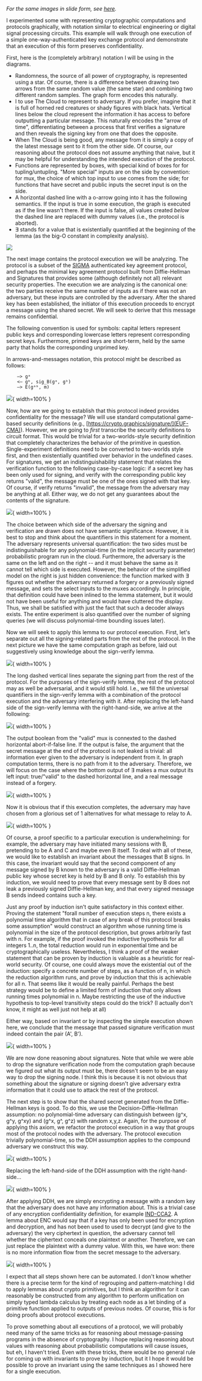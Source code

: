 *For the same images in slide form, see [here](slides.html).*

I experimented some with representing cryptographic computations and
protocols graphically, with notation similar to electrical engineering
or digital signal processing circuits. This example will walk through
one execution of a simple one-way-authenticated key exchange protocol
and demonstrate that an execution of this form preserves confidentiality.

First, here is the (completely arbitrary) notation I will be using in
the diagrams.

- Randomness, the source of all power of cryptography, is represented
  using a star. Of course, there is a difference between drawing two
  arrows from the same random value (the same star) and combining two
  different random samples. The graph form encodes this naturally.
- I to use The Cloud to represent to adversary. If you prefer, imagine
  that it is full of horned red creatures or shady figures with black
  hats. Vertical lines below the cloud represent the information it
  has access to before outputting a particular message. This naturally
  encodes the "arrow of time", differentiating between a process that
  first verifies a signature and then reveals the signing key from one
  that does the opposite.
- When The Cloud is being good, any message from it is simply a copy
  of the latest message sent to it from the other side. Of course, our
  reasoning about the protocol does not assume anything that naive,
  but it may be helpful for understanding the intended execution of
  the protocol.
- Functions are represented by boxes, with special kind of boxes for
  for tupling/untupling. "More special" inputs are on the side by
  convention: for mux, the choice of which top input to use comes from
  the side; for functions that have secret and public inputs the
  secret input is on the side.
- A horizontal dashed line with a o-arrow going into it has the
  following semantics. If the input is true in some execution, the
  graph is executed as if the line wasn't there. If the input is
  false, all values created *below* the dashed line are replaced with
  dummy values (i.e., the protocol is aborted).
- ∃ stands for a value that is existentially quantified at the
  beginning of the lemma (as the big-O constant in complexity
  analysis).

![](svg/0-legend.svg)

The next image contains the protocol execution we will be
analyzing. The protocol is a subset of the
[SIGMA](http://webee.technion.ac.il/~hugo/sigma-pdf.pdf) authenticated
key agreement protocol, and perhaps the minimal key agreement protocol
built from Diffie-Hellman and Signatures that provides some (although
definitely not all) relevant security properties. The execution we are
analyzing is the canonical one: the two parties receive the same
number of inputs as if there was not an adversary, but these inputs
are controlled by the adversary.  After the shared key has been
established, the initiator of this execution proceeds to encrypt a
message using the shared secret. We will seek to derive that this
message remains confidential.

The following convention is used for symbols: capital letters
represent public keys and corresponding lowercase letters represent
corresponding secret keys. Furthermore, primed keys are short-term,
held by the same party that holds the corresponding unprimed key.

In arrows-and-messages notation, this protocol might be described as follows:

        —> gᵃ
        <— gᵇ, sig_B(gᵃ, gᵇ)
        —> E(gᵃᵇ, m)

![](svg/1-receiver-auth.svg){ width=100% }

Now, how are we going to establish that this protocol indeed provides
confidentiality for the message? We will use standard computational game-based
security definitions (e.g., [https://crypto.graphics/signature/](EUF-CMA)).
However, we are going to *first* transcribe the security definitions to
circuit format. This would be trivial for a two-worlds-style security definition
that completely characterizes the behavior of the primitive in question.
Single-experiment definitions need to be converted to two-worlds style first,
and then existentially quantified over behavior in the undefined cases.
For signatures, we get an indistinguishability statement that relates the
verification function to the following case-by-case logic:
if a secret key has been only used for signing, and verify with the
corresponding public key returns "valid", the message must be one of the ones
signed with that key.  Of course, if verify returns "invalid", the message from
the adversary may be anything at all. Either way, we do not get any guarantees
about the contents of the signature.

![](svg/2-sign.svg){ width=100% }

The choice between which side of the adversary the signing and verification are
drawn does not have semantic significance. However, it is best to stop and think
about the quantifiers in this statement for a moment. The adversary represents
universal quantification: the two sides must be indistinguishable for any
polynomial-time (in the implicit security parameter) probabilistic program run
in the cloud. Furthermore, the adversary is the same on the left and on the
right -- and it must behave the same as it cannot tell which side is executed.
However, the behavior of the simplified model on the right is just hidden
convenience: the function marked with ∃ figures out whether the adversary
returned a forgery or a previously signed message, and sets the select inputs to
the muxes accordingly. In principle, that definition could have been inlined to
the lemma statement, but it would not have been useful for anything and would
have cluttered the display. Thus, we shall be satisfied with just the fact that
such a decoder always exists. The entire experiment is also quantified over the
number of signing queries (we will discuss polynomial-time bounding issues
later).

Now we will seek to apply this lemma to our protocol execution. First, let's
separate out all the signing-related parts from the rest of the protocol. In the
next picture we have the same computation graph as before, laid out suggestively
using knowledge about the sign-verify lemma.

![](svg/3-receiver-auth-sign.svg){ width=100% }

The long dashed vertical lines separate the signing part from the rest of the
protocol. For the purposes of the sign-verify lemma, the rest of the protocol
may as well be adversarial, and it would still hold. I.e., we fill the universal
quantifiers in the sign-verify lemma with a combination of the protocol
execution and the adversary interfering with it. After replacing the left-hand
side of the sign-verify lemma with the right-hand-side, we arrive at the
following:

![](svg/4-receiver-auth-rewritten.svg){ width=100% }

The output boolean from the "valid" mux is connexted to the dashed horizontal
abort-if-false line. If the output is false, the argument that the secret
message at the end of the protocol is not leaked is trivial: all information
ever given to the adversary is independent from it. In graph computation terms,
there is no path from it to the adversary. Therefore, we will focus on the case
where the bottom output of ∃ makes a mux output its left input: true/"valid" to
the dashed horizontal line, and a real message instead of a forgery.

![](svg/5-case.svg){ width=100% }

Now it is obvious that if this execution completes, the adversary may have
chosen from a glorious set of 1 alternatives for what message to relay to A.

![](svg/6-invariant.svg){ width=100% }

Of course, a proof specific to a particular execution is underwhelming: for
example, the adversary may have initiated many sessions with B, pretending to be
A and C and maybe even B itself. To deal with all of these, we would like to
establish an invariant about the messages that B signs. In this case, the
invariant would say that the second component of any message signed by B known
to the adversary is a valid Diffie-Hellman public key whose secret key is held
by B and B only. To establish this by induction, we would need to prove that
every message sent by B does not leak a previously signed Diffie-Hellman key,
and that every signed message B sends indeed contains such a key.

Just any proof by induction isn't quite satisfactory in this context either.
Proving the statement "forall number of execution steps n, there exists a
polynomial time algorithm that in case of any break of this protocol breaks some
assumption" would construct an algorithm whose running time is polynomial in the
size of the protocol description, but grows arbitrarily fast with n. For
example, if the proof invoked the inductive hypothesis for all integers 1..n,
the total reduction would run in exponential time and be cryptographically
useless. Nevertheless, I think a proof of the weaker statement that can be
proven by induction is valuable as a heuristic for real-world security.
Of course, one could always move the existential out of the induction: specify a
concrete number of steps, as a function of n, in which the reduction algorithm
runs, and prove by induction that this is achievable for all n. That seems like
it would be really painful. Perhaps the best strategy would be to define a
limited form of induction that only allows running times polynomial in n. Maybe
restricting the use of the inductive hypothesis to top-level transitivity steps
could do the trick? (I actually don't know, it might as well just not help at all)

Either way, based on invariant or by inspecting the simple execution shown here,
we conclude that the message that passed signature verification must indeed
contain the pair (A', B').

![](svg/7-shortcircuit.svg){ width=100% }

We are now done reasoning about signatures. Note that while we were able to drop
the signature verification node from the computation graph because we figured
out what its output must be, there doesn't seem to be an easy way to drop the
signing node. I think this is because it is not obvious that something about the
signature or signing doesn't give adversary extra information that it could use
to attack the rest of the protocol.

The next step is to show that the shared secret generated from the
Diffie-Hellman keys is good. To do this, we use the Decision-Diffie-Hellman
assumption: no polynomial-time adversary can distinguish between (g^x, g^y,
g^xy) and (g^x, g^, g^z) with random x,y,z. Again, for the purpose of applying
this axiom, we refactor the protocol execution in a way that groups most of the
protocol nodes with the adversary. The protocol execution trivially polynomial-time,
so the DDH assumption applies to the compound adversary we construct this way.

![](svg/8-rearrange-for-dh.svg){ width=100% }

Replacing the left-hand-side of the DDH assumption with the right-hand-side...

![](svg/9-ddh.svg){ width=100% }

After applying DDH, we are simply encrypting a message with a random key that
the adversary does not have any information about. This is a trivial case of any
encryption confidentiality definition, for example
[IND-CCA2](https://crypto.graphics/IND-CCA2/). A lemma about ENC would say that
if a key has only been used for encryption and decryption, and has not been used
to used to decrypt (and give to the adversary) the very ciphertext in question,
the adversary cannot tell whether the ciphertext conceals one plaintext or
another. Therefore, we can just replace the plaintext with a dummy value.
With this, we have won: there is no more information flow from the secret
message to the adversary.

![](svg/99-victory.svg){ width=100% }

I expect that all steps shown here can be automated. I don't know whether there
is a precise term for the kind of regrouping and pattern-matching I did to apply
lemmas about crypto primitives, but I think an algorithm for it can reasonably
be constructed from any algorithm to perform unification on simply typed lambda
calculus by treating each node as a let binding of a primitive function applied
to outputs of previous nodes. Of course, this is for doing proofs about protocol
executions.

To prove something about all executions of a protocol, we will probably need
many of the same tricks as for reasoning about message-passing programs in the
absence of cryptography. I hope replacing reasoning about values with reasoning
about probabilistic computations will cause issues, but eh, I haven't tried.
Even with these tricks, there would be no general rule for coming up with
invariants to prove by induction, but it I hope it would be possible to prove an
invariant using the same techniques as I showed here for a single execution.
